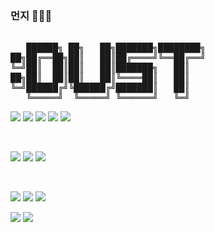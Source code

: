 ###  먼지 👨🏼‍💻

<!--
**minji0401/minji0401** is a ✨ _special_ ✨ repository because its `README.md` (this file) appears on your GitHub profile.

Here are some ideas to get you started:

- 🔭 I’m currently working on ...
- 🌱 I’m currently learning ...
- 👯 I’m looking to collaborate on ...
- 🤔 I’m looking for help with ...
- 💬 Ask me about ...
- 📫 How to reach me: ...
- 😄 Pronouns: ...
- ⚡ Fun fact: ...
-->

<pre>

   ██████╗ ██╗   ██╗███████╗████████╗
██╗██╔══██╗██║   ██║██╔════╝╚══██╔══╝
╚═╝██║  ██║██║   ██║███████╗   ██║   
██╗██║  ██║██║   ██║╚════██║   ██║   
╚═╝██████╔╝╚██████╔╝███████║   ██║   
   ╚═════╝  ╚═════╝ ╚══════╝   ╚═╝                                         
</pre>

<img src="https://img.shields.io/badge/C Language-7F2B7B?style=flat-square&logo=C&logoColor=white"/></a>
<img src="https://img.shields.io/badge/C Sharp-239120?style=flat-square&logo=CSharp&logoColor=white"/></a>
<img src="https://img.shields.io/badge/C++-00599C?style=flat-square&logo=C%2B%2B&logoColor=white"/></a>
<img src="https://img.shields.io/badge/JavaScript-F7DF1E?style=flat-square&logo=JavaScript&logoColor=white"/></a>
<img src="https://img.shields.io/badge/Python-3776AB?style=flat-square&logo=Python&logoColor=white"/></a>

<br/>

<img src="https://img.shields.io/badge/Arm-0091BD?style=flat-square&logo=Arm&logoColor=white"/></a>
<img src="https://img.shields.io/badge/STMicroelectronics-03234B?style=flat-square&logo=STMicroelectronics&logoColor=white"/></a>
<img src="https://img.shields.io/badge/Arduino-00979D?style=flat-square&logo=Arduino&logoColor=white"/></a>

<br/>

<img src="https://img.shields.io/badge/Visual Studio-5C2D91?style=flat-square&logo=VisualStudio&logoColor=white"/></a>
<img src="https://img.shields.io/badge/Visual Studio Code-007ACC?style=flat-square&logo=VisualStudioCode&logoColor=white"/></a>
<img src="https://img.shields.io/badge/Windows-0078D6?style=flat-square&logo=Windows&logoColor=white"/></a>

<p align="left">
  <img src="https://github-readme-stats.vercel.app/api?username=minji0401&show_icons=true&theme=buefy&include_all_commits=true"/>
  <img src="https://github-readme-stats.vercel.app/api/top-langs/?username=minji0401&layout=compact&theme=buefy&include_all_commits=true"/>
</p>
